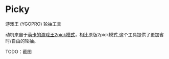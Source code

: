 # Picky
游戏王 (YGOPRO) 轮抽工具

动机来自于[萌卡的游戏王2pick模式](https://ygobbs.com/t/%E6%96%B0%E5%B9%B4%E6%96%B0%E7%8E%A9%E6%B3%95%EF%BC%81%E6%9C%80%E6%96%B0%E5%A8%B1%E4%B9%90%E6%A8%A1%E5%BC%8F%E8%BD%AE%E6%8A%BD2pick-v10-%E4%B8%8A%E7%BA%BF%EF%BC%81/87931)，相比原版2pick模式,这个工具提供了更加省时/自由的轮抽。

TODO：截图
